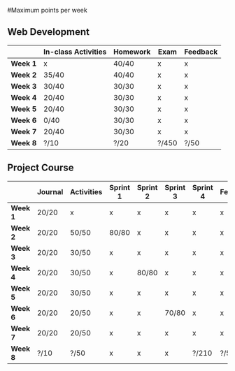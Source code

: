 #Maximum points per week


## Web Development


|            | **In-class Activities** | **Homework** | **Exam** | **Feedback** |
| ---------- | ----------------------- | ------------ | -------- | ------------ |
| **Week 1** | x                       | 40/40           | x        | x            |
| **Week 2** |  35/40                      | 40/40           | x        | x            |
| **Week 3** | 30/40                      | 30/30           | x        | x            |
| **Week 4** | 20/40                      | 30/30           | x        | x            |
| **Week 5** | 20/40                      | 30/30           | x        | x            |
| **Week 6** | 0/40                      | 30/30           | x        | x            |
| **Week 7** | 20/40                      | 30/30           | x        | x            |
| **Week 8** | ?/10                      | ?/20           | ?/450      | ?/50           |


## Project Course

|          |Journal|Activities|Sprint 1|Sprint 2|Sprint 3|Sprint 4|Feedback|
|----------|-----------|--------------|------------|------------|------------|------------|------------|
|**Week 1**|20/20         |x             |x           |x           |x           |x           |x           |
|**Week 2**|20/20         |50/50            |80/80          |x           |x           |x           |x           |
|**Week 3**|20/20         |30/50            |x           |x           |x           |x           |x           |
|**Week 4**|20/20         |30/50            |x           |80/80          |x           |x           |x           |
|**Week 5**|20/20         |30/50            |x           |x           |x           |x           |x           |
|**Week 6**|20/20         |20/50            |x           |x           |70/80          |x           |x           |
|**Week 7**|20/20         |20/50            |x           |x           |x           |x           |x           |
|**Week 8**|?/10         |?/50            |x           |x           |x           |?/210         |?/50          |